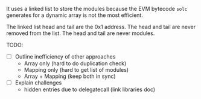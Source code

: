 
It uses a linked list to store the modules because the EVM bytecode `solc` generates for a dynamic array is not the most efficient.

The linked list head and tail are the 0x1 address. The head and tail are never removed from the list. The head and tail are never modules.

TODO:
- [ ] Outline inefficiency of other approaches
  - Array only (hard to do duplication check)
  - Mapping only (hard to get list of modules)
  - Array + Mapping (keep both in sync)
- [ ] Explain challenges
  - hidden entries due to delegatecall (link libraries doc)
